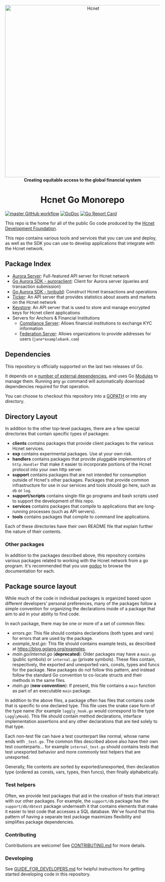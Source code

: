 <div align="center">
<a href="https://hcnet.org"><img alt="Hcnet" src="https://github.com/shantanu-hashcash/.github/raw/master/hcnet-logo.png" width="558" /></a>
<br/>
<strong>Creating equitable access to the global financial system</strong>
<h1>Hcnet Go Monorepo</h1>
</div>
<p align="center">
 
<a href="https://github.com/shantanu-hashcash/go/actions/workflows/go.yml?query=branch%3Amaster+event%3Apush">![master GitHub workflow](https://github.com/shantanu-hashcash/go/actions/workflows/go.yml/badge.svg)</a>
<a href="https://godoc.org/github.com/shantanu-hashcash/go"><img alt="GoDoc" src="https://godoc.org/github.com/shantanu-hashcash/go?status.svg" /></a>
<a href="https://goreportcard.com/report/github.com/shantanu-hashcash/go"><img alt="Go Report Card" src="https://goreportcard.com/badge/github.com/shantanu-hashcash/go" /></a>
</p>

This repo is the home for all of the public Go code produced by the [Hcnet Development Foundation].

This repo contains various tools and services that you can use and deploy, as well as the SDK you can use to develop applications that integrate with the Hcnet network.

## Package Index

* [Aurora Server](services/aurora): Full-featured API server for Hcnet network
* [Go Aurora SDK - auroraclient](clients/auroraclient): Client for Aurora server (queries and transaction submission)
* [Go Aurora SDK - txnbuild](txnbuild): Construct Hcnet transactions and operations
* [Ticker](services/ticker): An API server that provides statistics about assets and markets on the Hcnet network
* [Keystore](services/keystore): An API server that is used to store and manage encrypted keys for Hcnet client applications
* Servers for Anchors & Financial Institutions
  * [Compliance Server](services/compliance): Allows financial institutions to exchange KYC information
  * [Federation Server](services/federation): Allows organizations to provide addresses for users (`jane*examplebank.com`)

## Dependencies

This repository is officially supported on the last two releases of Go.

It depends on a [number of external dependencies](./go.mod), and uses Go [Modules](https://github.com/golang/go/wiki/Modules) to manage them. Running any `go` command will automatically download dependencies required for that operation.

You can choose to checkout this repository into a [GOPATH](https://github.com/golang/go/wiki/GOPATH) or into any directory.

## Directory Layout

In addition to the other top-level packages, there are a few special directories that contain specific types of packages:

* **clients** contains packages that provide client packages to the various Hcnet services.
* **exp** contains experimental packages.  Use at your own risk.
* **handlers** contains packages that provide pluggable implementors of `http.Handler` that make it easier to incorporate portions of the Hcnet protocol into your own http server. 
* **support** contains packages that are not intended for consumption outside of Hcnet's other packages.  Packages that provide common infrastructure for use in our services and tools should go here, such as `db` or `log`. 
* **support/scripts** contains single-file go programs and bash scripts used to support the development of this repo. 
* **services** contains packages that compile to applications that are long-running processes (such as API servers).
* **tools** contains packages that compile to command line applications.

Each of these directories have their own README file that explain further the nature of their contents.

### Other packages

In addition to the packages described above, this repository contains various packages related to working with the Hcnet network from a go program.  It's recommended that you use [godoc](https://godoc.org/github.com/shantanu-hashcash/go#pkg-subdirectories) to browse the documentation for each.


## Package source layout

While much of the code in individual packages is organized based upon different developers' personal preferences, many of the packages follow a simple convention for organizing the declarations inside of a package that aim to aid in your ability to find code.

In each package, there may be one or more of a set of common files:

- *errors.go*: This file should contains declarations (both types and vars) for errors that are used by the package.
- *example_test.go*: This file should contains example tests, as described at https://blog.golang.org/examples.
- *main.go/internal.go* (**deprecated**): Older packages may have a `main.go` (public symbols) or `internal.go` (private symbols).  These files contain, respectively, the exported and unexported vars, consts, types and funcs for the package. New packages do not follow this pattern, and instead follow the standard Go convention to co-locate structs and their methods in the same files. 
- *main.go* (**new convention**): If present, this file contains a `main` function as part of an executable `main` package.

In addition to the above files, a package often has files that contains code that is specific to one declared type.  This file uses the snake case form of the type name (for example `loggly_hook.go` would correspond to the type `LogglyHook`).  This file should contain method declarations, interface implementation assertions and any other declarations that are tied solely to that type.

Each non-test file can have a test counterpart like normal, whose name ends with `_test.go`.  The common files described above also have their own test counterparts... for example `internal_test.go` should contains tests that test unexported behavior and more commonly test helpers that are unexported.

Generally, file contents are sorted by exported/unexported, then declaration type  (ordered as consts, vars, types, then funcs), then finally alphabetically.

### Test helpers

Often, we provide test packages that aid in the creation of tests that interact with our other packages.  For example, the `support/db` package has the `support/db/dbtest` package underneath it that contains elements that make it easier to test code that accesses a SQL database.  We've found that this pattern of having a separate test package maximizes flexibility and simplifies package dependencies.

### Contributing

Contributions are welcome! See [CONTRIBUTING.md](CONTRIBUTING.md) for more details.

### Developing

See [GUIDE_FOR_DEVELOPERS.md](/services/aurora/internal/docs/GUIDE_FOR_DEVELOPERS.md) for helpful instructions for getting started developing code in this repository.

[Hcnet Development Foundation]: https://hcnet.org
